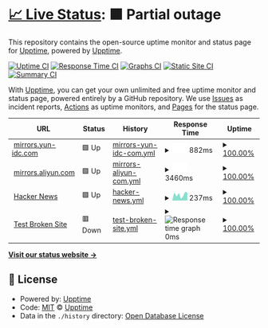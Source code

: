 # [📈 Live Status](https://demo.upptime.js.org): <!--live status--> **🟧 Partial outage**

This repository contains the open-source uptime monitor and status page for [Upptime](https://upptime.js.org), powered by [Upptime](https://github.com/upptime/upptime).

[![Uptime CI](https://github.com/upptime/upptime/workflows/Uptime%20CI/badge.svg)](https://github.com/upptime/upptime/actions?query=workflow%3A%22Uptime+CI%22)
[![Response Time CI](https://github.com/upptime/upptime/workflows/Response%20Time%20CI/badge.svg)](https://github.com/upptime/upptime/actions?query=workflow%3A%22Response+Time+CI%22)
[![Graphs CI](https://github.com/upptime/upptime/workflows/Graphs%20CI/badge.svg)](https://github.com/upptime/upptime/actions?query=workflow%3A%22Graphs+CI%22)
[![Static Site CI](https://github.com/upptime/upptime/workflows/Static%20Site%20CI/badge.svg)](https://github.com/upptime/upptime/actions?query=workflow%3A%22Static+Site+CI%22)
[![Summary CI](https://github.com/upptime/upptime/workflows/Summary%20CI/badge.svg)](https://github.com/upptime/upptime/actions?query=workflow%3A%22Summary+CI%22)

With [Upptime](https://upptime.js.org), you can get your own unlimited and free uptime monitor and status page, powered entirely by a GitHub repository. We use [Issues](https://github.com/upptime/upptime/issues) as incident reports, [Actions](https://github.com/upptime/upptime/actions) as uptime monitors, and [Pages](https://demo.upptime.js.org) for the status page.

<!--start: status pages-->
<!-- This summary is generated by Upptime (https://github.com/upptime/upptime) -->
<!-- Do not edit this manually, your changes will be overwritten -->
<!-- prettier-ignore -->
| URL | Status | History | Response Time | Uptime |
| --- | ------ | ------- | ------------- | ------ |
| <img alt="" src="https://icons.duckduckgo.com/ip3/mirrors.yun-idc.com.ico" height="13"> [mirrors.yun-idc.com](http://mirrors.yun-idc.com) | 🟩 Up | [mirrors-yun-idc-com.yml](https://github.com/xtha/upptime/commits/HEAD/history/mirrors-yun-idc-com.yml) | <details><summary><img alt="Response time graph" src="./graphs/mirrors-yun-idc-com/response-time-week.png" height="20"> 882ms</summary><br><a href="https://demo.upptime.js.org/history/mirrors-yun-idc-com"><img alt="Response time 604" src="https://img.shields.io/endpoint?url=https%3A%2F%2Fraw.githubusercontent.com%2Fxtha%2Fupptime%2FHEAD%2Fapi%2Fmirrors-yun-idc-com%2Fresponse-time.json"></a><br><a href="https://demo.upptime.js.org/history/mirrors-yun-idc-com"><img alt="24-hour response time 618" src="https://img.shields.io/endpoint?url=https%3A%2F%2Fraw.githubusercontent.com%2Fxtha%2Fupptime%2FHEAD%2Fapi%2Fmirrors-yun-idc-com%2Fresponse-time-day.json"></a><br><a href="https://demo.upptime.js.org/history/mirrors-yun-idc-com"><img alt="7-day response time 882" src="https://img.shields.io/endpoint?url=https%3A%2F%2Fraw.githubusercontent.com%2Fxtha%2Fupptime%2FHEAD%2Fapi%2Fmirrors-yun-idc-com%2Fresponse-time-week.json"></a><br><a href="https://demo.upptime.js.org/history/mirrors-yun-idc-com"><img alt="30-day response time 748" src="https://img.shields.io/endpoint?url=https%3A%2F%2Fraw.githubusercontent.com%2Fxtha%2Fupptime%2FHEAD%2Fapi%2Fmirrors-yun-idc-com%2Fresponse-time-month.json"></a><br><a href="https://demo.upptime.js.org/history/mirrors-yun-idc-com"><img alt="1-year response time 604" src="https://img.shields.io/endpoint?url=https%3A%2F%2Fraw.githubusercontent.com%2Fxtha%2Fupptime%2FHEAD%2Fapi%2Fmirrors-yun-idc-com%2Fresponse-time-year.json"></a></details> | <details><summary><a href="https://demo.upptime.js.org/history/mirrors-yun-idc-com">100.00%</a></summary><a href="https://demo.upptime.js.org/history/mirrors-yun-idc-com"><img alt="All-time uptime 100.00%" src="https://img.shields.io/endpoint?url=https%3A%2F%2Fraw.githubusercontent.com%2Fxtha%2Fupptime%2FHEAD%2Fapi%2Fmirrors-yun-idc-com%2Fuptime.json"></a><br><a href="https://demo.upptime.js.org/history/mirrors-yun-idc-com"><img alt="24-hour uptime 100.00%" src="https://img.shields.io/endpoint?url=https%3A%2F%2Fraw.githubusercontent.com%2Fxtha%2Fupptime%2FHEAD%2Fapi%2Fmirrors-yun-idc-com%2Fuptime-day.json"></a><br><a href="https://demo.upptime.js.org/history/mirrors-yun-idc-com"><img alt="7-day uptime 100.00%" src="https://img.shields.io/endpoint?url=https%3A%2F%2Fraw.githubusercontent.com%2Fxtha%2Fupptime%2FHEAD%2Fapi%2Fmirrors-yun-idc-com%2Fuptime-week.json"></a><br><a href="https://demo.upptime.js.org/history/mirrors-yun-idc-com"><img alt="30-day uptime 100.00%" src="https://img.shields.io/endpoint?url=https%3A%2F%2Fraw.githubusercontent.com%2Fxtha%2Fupptime%2FHEAD%2Fapi%2Fmirrors-yun-idc-com%2Fuptime-month.json"></a><br><a href="https://demo.upptime.js.org/history/mirrors-yun-idc-com"><img alt="1-year uptime 100.00%" src="https://img.shields.io/endpoint?url=https%3A%2F%2Fraw.githubusercontent.com%2Fxtha%2Fupptime%2FHEAD%2Fapi%2Fmirrors-yun-idc-com%2Fuptime-year.json"></a></details>
| <img alt="" src="https://icons.duckduckgo.com/ip3/mirrors.aliyun.com.ico" height="13"> [mirrors.aliyun.com](https://mirrors.aliyun.com) | 🟩 Up | [mirrors-aliyun-com.yml](https://github.com/xtha/upptime/commits/HEAD/history/mirrors-aliyun-com.yml) | <details><summary><img alt="Response time graph" src="./graphs/mirrors-aliyun-com/response-time-week.png" height="20"> 3460ms</summary><br><a href="https://demo.upptime.js.org/history/mirrors-aliyun-com"><img alt="Response time 3527" src="https://img.shields.io/endpoint?url=https%3A%2F%2Fraw.githubusercontent.com%2Fxtha%2Fupptime%2FHEAD%2Fapi%2Fmirrors-aliyun-com%2Fresponse-time.json"></a><br><a href="https://demo.upptime.js.org/history/mirrors-aliyun-com"><img alt="24-hour response time 3592" src="https://img.shields.io/endpoint?url=https%3A%2F%2Fraw.githubusercontent.com%2Fxtha%2Fupptime%2FHEAD%2Fapi%2Fmirrors-aliyun-com%2Fresponse-time-day.json"></a><br><a href="https://demo.upptime.js.org/history/mirrors-aliyun-com"><img alt="7-day response time 3460" src="https://img.shields.io/endpoint?url=https%3A%2F%2Fraw.githubusercontent.com%2Fxtha%2Fupptime%2FHEAD%2Fapi%2Fmirrors-aliyun-com%2Fresponse-time-week.json"></a><br><a href="https://demo.upptime.js.org/history/mirrors-aliyun-com"><img alt="30-day response time 3334" src="https://img.shields.io/endpoint?url=https%3A%2F%2Fraw.githubusercontent.com%2Fxtha%2Fupptime%2FHEAD%2Fapi%2Fmirrors-aliyun-com%2Fresponse-time-month.json"></a><br><a href="https://demo.upptime.js.org/history/mirrors-aliyun-com"><img alt="1-year response time 3527" src="https://img.shields.io/endpoint?url=https%3A%2F%2Fraw.githubusercontent.com%2Fxtha%2Fupptime%2FHEAD%2Fapi%2Fmirrors-aliyun-com%2Fresponse-time-year.json"></a></details> | <details><summary><a href="https://demo.upptime.js.org/history/mirrors-aliyun-com">100.00%</a></summary><a href="https://demo.upptime.js.org/history/mirrors-aliyun-com"><img alt="All-time uptime 100.00%" src="https://img.shields.io/endpoint?url=https%3A%2F%2Fraw.githubusercontent.com%2Fxtha%2Fupptime%2FHEAD%2Fapi%2Fmirrors-aliyun-com%2Fuptime.json"></a><br><a href="https://demo.upptime.js.org/history/mirrors-aliyun-com"><img alt="24-hour uptime 100.00%" src="https://img.shields.io/endpoint?url=https%3A%2F%2Fraw.githubusercontent.com%2Fxtha%2Fupptime%2FHEAD%2Fapi%2Fmirrors-aliyun-com%2Fuptime-day.json"></a><br><a href="https://demo.upptime.js.org/history/mirrors-aliyun-com"><img alt="7-day uptime 100.00%" src="https://img.shields.io/endpoint?url=https%3A%2F%2Fraw.githubusercontent.com%2Fxtha%2Fupptime%2FHEAD%2Fapi%2Fmirrors-aliyun-com%2Fuptime-week.json"></a><br><a href="https://demo.upptime.js.org/history/mirrors-aliyun-com"><img alt="30-day uptime 100.00%" src="https://img.shields.io/endpoint?url=https%3A%2F%2Fraw.githubusercontent.com%2Fxtha%2Fupptime%2FHEAD%2Fapi%2Fmirrors-aliyun-com%2Fuptime-month.json"></a><br><a href="https://demo.upptime.js.org/history/mirrors-aliyun-com"><img alt="1-year uptime 100.00%" src="https://img.shields.io/endpoint?url=https%3A%2F%2Fraw.githubusercontent.com%2Fxtha%2Fupptime%2FHEAD%2Fapi%2Fmirrors-aliyun-com%2Fuptime-year.json"></a></details>
| <img alt="" src="https://icons.duckduckgo.com/ip3/news.ycombinator.com.ico" height="13"> [Hacker News](https://news.ycombinator.com) | 🟩 Up | [hacker-news.yml](https://github.com/xtha/upptime/commits/HEAD/history/hacker-news.yml) | <details><summary><img alt="Response time graph" src="./graphs/hacker-news/response-time-week.png" height="20"> 237ms</summary><br><a href="https://demo.upptime.js.org/history/hacker-news"><img alt="Response time 359" src="https://img.shields.io/endpoint?url=https%3A%2F%2Fraw.githubusercontent.com%2Fxtha%2Fupptime%2FHEAD%2Fapi%2Fhacker-news%2Fresponse-time.json"></a><br><a href="https://demo.upptime.js.org/history/hacker-news"><img alt="24-hour response time 415" src="https://img.shields.io/endpoint?url=https%3A%2F%2Fraw.githubusercontent.com%2Fxtha%2Fupptime%2FHEAD%2Fapi%2Fhacker-news%2Fresponse-time-day.json"></a><br><a href="https://demo.upptime.js.org/history/hacker-news"><img alt="7-day response time 237" src="https://img.shields.io/endpoint?url=https%3A%2F%2Fraw.githubusercontent.com%2Fxtha%2Fupptime%2FHEAD%2Fapi%2Fhacker-news%2Fresponse-time-week.json"></a><br><a href="https://demo.upptime.js.org/history/hacker-news"><img alt="30-day response time 298" src="https://img.shields.io/endpoint?url=https%3A%2F%2Fraw.githubusercontent.com%2Fxtha%2Fupptime%2FHEAD%2Fapi%2Fhacker-news%2Fresponse-time-month.json"></a><br><a href="https://demo.upptime.js.org/history/hacker-news"><img alt="1-year response time 353" src="https://img.shields.io/endpoint?url=https%3A%2F%2Fraw.githubusercontent.com%2Fxtha%2Fupptime%2FHEAD%2Fapi%2Fhacker-news%2Fresponse-time-year.json"></a></details> | <details><summary><a href="https://demo.upptime.js.org/history/hacker-news">100.00%</a></summary><a href="https://demo.upptime.js.org/history/hacker-news"><img alt="All-time uptime 100.00%" src="https://img.shields.io/endpoint?url=https%3A%2F%2Fraw.githubusercontent.com%2Fxtha%2Fupptime%2FHEAD%2Fapi%2Fhacker-news%2Fuptime.json"></a><br><a href="https://demo.upptime.js.org/history/hacker-news"><img alt="24-hour uptime 100.00%" src="https://img.shields.io/endpoint?url=https%3A%2F%2Fraw.githubusercontent.com%2Fxtha%2Fupptime%2FHEAD%2Fapi%2Fhacker-news%2Fuptime-day.json"></a><br><a href="https://demo.upptime.js.org/history/hacker-news"><img alt="7-day uptime 100.00%" src="https://img.shields.io/endpoint?url=https%3A%2F%2Fraw.githubusercontent.com%2Fxtha%2Fupptime%2FHEAD%2Fapi%2Fhacker-news%2Fuptime-week.json"></a><br><a href="https://demo.upptime.js.org/history/hacker-news"><img alt="30-day uptime 100.00%" src="https://img.shields.io/endpoint?url=https%3A%2F%2Fraw.githubusercontent.com%2Fxtha%2Fupptime%2FHEAD%2Fapi%2Fhacker-news%2Fuptime-month.json"></a><br><a href="https://demo.upptime.js.org/history/hacker-news"><img alt="1-year uptime 100.00%" src="https://img.shields.io/endpoint?url=https%3A%2F%2Fraw.githubusercontent.com%2Fxtha%2Fupptime%2FHEAD%2Fapi%2Fhacker-news%2Fuptime-year.json"></a></details>
| <img alt="" src="https://icons.duckduckgo.com/ip3/thissitedoesnotexist.koj.co.ico" height="13"> [Test Broken Site](https://thissitedoesnotexist.koj.co) | 🟥 Down | [test-broken-site.yml](https://github.com/xtha/upptime/commits/HEAD/history/test-broken-site.yml) | <details><summary><img alt="Response time graph" src="./graphs/test-broken-site/response-time-week.png" height="20"> 0ms</summary><br><a href="https://demo.upptime.js.org/history/test-broken-site"><img alt="Response time 0" src="https://img.shields.io/endpoint?url=https%3A%2F%2Fraw.githubusercontent.com%2Fxtha%2Fupptime%2FHEAD%2Fapi%2Ftest-broken-site%2Fresponse-time.json"></a><br><a href="https://demo.upptime.js.org/history/test-broken-site"><img alt="24-hour response time 0" src="https://img.shields.io/endpoint?url=https%3A%2F%2Fraw.githubusercontent.com%2Fxtha%2Fupptime%2FHEAD%2Fapi%2Ftest-broken-site%2Fresponse-time-day.json"></a><br><a href="https://demo.upptime.js.org/history/test-broken-site"><img alt="7-day response time 0" src="https://img.shields.io/endpoint?url=https%3A%2F%2Fraw.githubusercontent.com%2Fxtha%2Fupptime%2FHEAD%2Fapi%2Ftest-broken-site%2Fresponse-time-week.json"></a><br><a href="https://demo.upptime.js.org/history/test-broken-site"><img alt="30-day response time 0" src="https://img.shields.io/endpoint?url=https%3A%2F%2Fraw.githubusercontent.com%2Fxtha%2Fupptime%2FHEAD%2Fapi%2Ftest-broken-site%2Fresponse-time-month.json"></a><br><a href="https://demo.upptime.js.org/history/test-broken-site"><img alt="1-year response time 0" src="https://img.shields.io/endpoint?url=https%3A%2F%2Fraw.githubusercontent.com%2Fxtha%2Fupptime%2FHEAD%2Fapi%2Ftest-broken-site%2Fresponse-time-year.json"></a></details> | <details><summary><a href="https://demo.upptime.js.org/history/test-broken-site">100.00%</a></summary><a href="https://demo.upptime.js.org/history/test-broken-site"><img alt="All-time uptime 100.00%" src="https://img.shields.io/endpoint?url=https%3A%2F%2Fraw.githubusercontent.com%2Fxtha%2Fupptime%2FHEAD%2Fapi%2Ftest-broken-site%2Fuptime.json"></a><br><a href="https://demo.upptime.js.org/history/test-broken-site"><img alt="24-hour uptime 100.00%" src="https://img.shields.io/endpoint?url=https%3A%2F%2Fraw.githubusercontent.com%2Fxtha%2Fupptime%2FHEAD%2Fapi%2Ftest-broken-site%2Fuptime-day.json"></a><br><a href="https://demo.upptime.js.org/history/test-broken-site"><img alt="7-day uptime 100.00%" src="https://img.shields.io/endpoint?url=https%3A%2F%2Fraw.githubusercontent.com%2Fxtha%2Fupptime%2FHEAD%2Fapi%2Ftest-broken-site%2Fuptime-week.json"></a><br><a href="https://demo.upptime.js.org/history/test-broken-site"><img alt="30-day uptime 100.00%" src="https://img.shields.io/endpoint?url=https%3A%2F%2Fraw.githubusercontent.com%2Fxtha%2Fupptime%2FHEAD%2Fapi%2Ftest-broken-site%2Fuptime-month.json"></a><br><a href="https://demo.upptime.js.org/history/test-broken-site"><img alt="1-year uptime 100.00%" src="https://img.shields.io/endpoint?url=https%3A%2F%2Fraw.githubusercontent.com%2Fxtha%2Fupptime%2FHEAD%2Fapi%2Ftest-broken-site%2Fuptime-year.json"></a></details>

<!--end: status pages-->

[**Visit our status website →**](https://demo.upptime.js.org)

## 📄 License

- Powered by: [Upptime](https://github.com/upptime/upptime)
- Code: [MIT](./LICENSE) © [Upptime](https://upptime.js.org)
- Data in the `./history` directory: [Open Database License](https://opendatacommons.org/licenses/odbl/1-0/)
